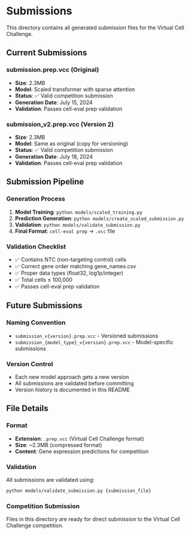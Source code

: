 # Submissions

This directory contains all generated submission files for the Virtual Cell Challenge.

## Current Submissions

### **submission.prep.vcc** (Original)
- **Size**: 2.3MB
- **Model**: Scaled transformer with sparse attention
- **Status**: ✅ Valid competition submission
- **Generation Date**: July 15, 2024
- **Validation**: Passes cell-eval prep validation

### **submission_v2.prep.vcc** (Version 2)
- **Size**: 2.3MB
- **Model**: Same as original (copy for versioning)
- **Status**: ✅ Valid competition submission
- **Generation Date**: July 18, 2024
- **Validation**: Passes cell-eval prep validation

## Submission Pipeline

### **Generation Process**
1. **Model Training**: `python models/scaled_training.py`
2. **Prediction Generation**: `python models/create_scaled_submission.py`
3. **Validation**: `python models/validate_submission.py`
4. **Final Format**: `cell-eval prep` → `.vcc` file

### **Validation Checklist**
- ✅ Contains NTC (non-targeting control) cells
- ✅ Correct gene order matching gene_names.csv
- ✅ Proper data types (float32, log1p/integer)
- ✅ Total cells ≤ 100,000
- ✅ Passes cell-eval prep validation

## Future Submissions

### **Naming Convention**
- `submission_v{version}.prep.vcc` - Versioned submissions
- `submission_{model_type}_v{version}.prep.vcc` - Model-specific submissions

### **Version Control**
- Each new model approach gets a new version
- All submissions are validated before committing
- Version history is documented in this README

## File Details

### **Format**
- **Extension**: `.prep.vcc` (Virtual Cell Challenge format)
- **Size**: ~2.3MB (compressed format)
- **Content**: Gene expression predictions for competition

### **Validation**
All submissions are validated using:
```bash
python models/validate_submission.py {submission_file}
```

### **Competition Submission**
Files in this directory are ready for direct submission to the Virtual Cell Challenge competition. 